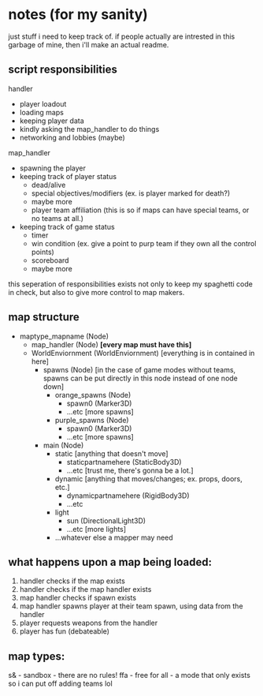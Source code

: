 # notes (for my sanity)

just stuff i need to keep track of. if people actually are intrested in this garbage of mine, then i'll make an actual readme.

## script responsibilities

handler
- player loadout
- loading maps
- keeping player data
- kindly asking the map_handler to do things
- networking and lobbies (maybe)

map_handler
- spawning the player
- keeping track of player status
	- dead/alive
	- special objectives/modifiers (ex. is player marked for death?)
	- maybe more
	- player team affiliation (this is so if maps can have special teams, or no teams at all.)
- keeping track of game status 
	- timer
	- win condition (ex. give a point to purp team if they own all the control points)
	- scoreboard
	- maybe more

this seperation of responsibilities exists not only to keep my spaghetti code in check, but also to give more control to map makers.

## map structure

- maptype_mapname (Node)
	- map_handler (Node) **[every map must have this]**
	- WorldEnviornment (WorldEnviornment) [everything is in contained in here]
		- spawns (Node) [in the case of game modes without teams, spawns can be put directly in this node instead of one node down]
			- orange_spawns (Node)
				- spawn0 (Marker3D)
				- ...etc [more spawns]
			- purple_spawns (Node)
				- spawn0 (Marker3D)
				- ...etc [more spawns]
		- main (Node)
			- static [anything that doesn't move]
				- staticpartnamehere (StaticBody3D)
				- ...etc [trust me, there's gonna be a lot.]
			- dynamic [anything that moves/changes; ex. props, doors, etc.]
				- dynamicpartnamehere (RigidBody3D)
	  			- ...etc
			- light
				- sun (DirectionalLight3D)
				- ...etc [more lights]
			- ...whatever else a mapper may need

## what happens upon a map being loaded:

1. handler checks if the map exists
2. handler checks if the map handler exists
3. map handler checks if spawn exists
4. map handler spawns player at their team spawn, using data from the handler
5. player requests weapons from the handler
6. player has fun (debateable)

## map types:

s& - sandbox - there are no rules!
ffa - free for all - a mode that only exists so i can put off adding teams lol
